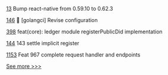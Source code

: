 
[13](https://github.com/hyperledger/indy-sdk-react-native/pull/13) Bump react-native from 0.59.10 to 0.62.3

[146](https://github.com/hyperledger-labs/go-perun/pull/146) :rotating_light: [golangci] Revise configuration

[398](https://github.com/hyperledger/aries-framework-javascript/pull/398) feat(core): ledger module registerPublicDid implementation

[144](https://github.com/hyperledger-labs/go-perun/pull/144) 143 settle implicit register

[1153](https://github.com/hyperledger/cactus/pull/1153) Feat 967 complete request handler and endpoints


[See more >>>](https://start-here.hyperledger.org/pull-requests)
